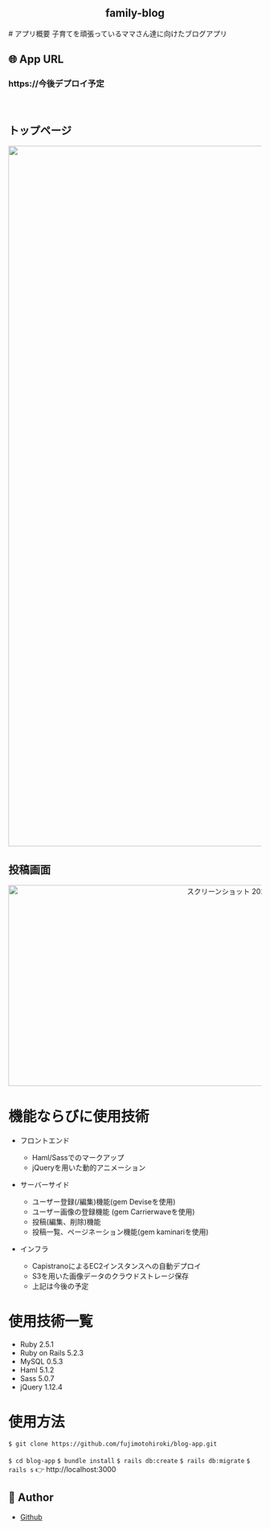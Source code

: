 <h2 align="center">family-blog</h2>
# アプリ概要
  子育てを頑張っているママさん達に向けたブログアプリ

## 🌐 App URL

### **https://今後デプロイ予定**  
　

## トップページ

<p align="center">
  <img width="1395" alt="スクリーンショット 2020-03-18 14 32 09" src="https://user-images.githubusercontent.com/59870212/76934971-8bec7700-6933-11ea-82b0-a1306499a9ae.png">
  
## 投稿画面
<p align="center">
  <img width="961", height="400" alt="スクリーンショット 2020-03-18 16 19 35" src="https://user-images.githubusercontent.com/59870212/76935371-56945900-6934-11ea-974f-32a007c50cfe.png">



# 機能ならびに使用技術

- フロントエンド
  - Haml/Sassでのマークアップ
  - jQueryを用いた動的アニメーション

- サーバーサイド
  - ユーザー登録(/編集)機能(gem Deviseを使用)
  - ユーザー画像の登録機能 (gem Carrierwaveを使用)
  - 投稿(編集、削除)機能
  - 投稿一覧、ページネーション機能(gem kaminariを使用)

- インフラ
  - CapistranoによるEC2インスタンスへの自動デプロイ
  - S3を用いた画像データのクラウドストレージ保存
  - 上記は今後の予定

# 使用技術一覧

- Ruby 2.5.1
- Ruby on Rails 5.2.3
- MySQL 0.5.3
- Haml 5.1.2
- Sass 5.0.7
- jQuery 1.12.4

# 使用方法
  `$ git clone https://github.com/fujimotohiroki/blog-app.git` <br><br>
  `$ cd blog-app`
  `$ bundle install`
  `$ rails db:create`
  `$ rails db:migrate`
  `$ rails s`
👉 http://localhost:3000

## 👀 Author

- [Github](https://github.com/fujimotohiroki)
